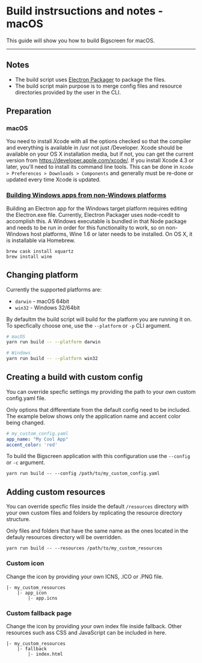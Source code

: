 # Build instrsuctions and notes - macOS

This guide will show you how to build Bigscreen for macOS.

---

## Notes
- The build script uses [Electron Packager](https://github.com/electron-userland/electron-packager) to package the files.
- The build script main purpose is to merge config files and resource directories provided by the user in the CLI.

## Preparation
### macOS
You need to install Xcode with all the options checked so that the compiler
and everything is available in /usr not just /Developer. Xcode should be
available on your OS X installation media, but if not, you can get the
current version from https://developer.apple.com/xcode/. If you install
Xcode 4.3 or later, you'll need to install its command line tools. This can
be done in `Xcode > Preferences > Downloads > Components` and generally must
be re-done or updated every time Xcode is updated.

### [Building Windows apps from non-Windows platforms](https://github.com/electron-userland/electron-packager#building-windows-apps-from-non-windows-platforms)
Building an Electron app for the Windows target platform requires editing the Electron.exe file. Currently, Electron Packager uses node-rcedit to accomplish this. A Windows executable is bundled in that Node package and needs to be run in order for this functionality to work, so on non-Windows host platforms, Wine 1.6 or later needs to be installed. On OS X, it is installable via Homebrew.

```
brew cask install xquartz
brew install wine
```

## Changing platform
Currently the supported platforms are:

- `darwin` - macOS 64bit
- `win32` - Windows 32/64bit

By defaultm the build script will build for the platform you are running it on. To specfically choose one, use the  `--platform` or `-p` CLI argument.

```bash
# macOS
yarn run build -- --platform darwin

# Windows
yarn run build -- --platform win32
```

## Creating a build with custom config

You can override specfic settings my providing the path to your own custom config.yaml file.

Only options that differentiate from the default config need to be included. The example below shows only the application name and accent color being changed.

```yaml
# my_custom_config.yaml
app_name: "My Cool App"
accent_color: 'red'

```

To build the Bigscreen application with this configuration use the `--config` or `-c` argument.


```shell
yarn run build -- --config /path/to/my_custom_config.yaml
```

## Adding custom resources

You can override specfic files inside the default `/resources` directory with your own custom files and folders by replicating the resource directory structure.

Only files and folders that have the same name as the ones located in the defauly resources directory will be overridden.


```shell
yarn run build -- --resources /path/to/my_custom_resources
```

### Custom icon

Change the icon by providing your own ICNS, .ICO or .PNG file.

```
|- my_custom_resources
    |- app_icon
        |- app.icns
```

### Custom fallback page

Change the icon by providing your own index file inside fallback. Other resources such ass CSS and JavaScript can be included in here.

```
|- my_custom_resources
    |- fallback
        |- index.html
```
